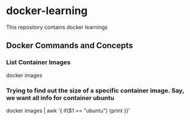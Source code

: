 # docker-learning
This repository contains docker learnings

## Docker Commands and Concepts

### List Container Images 

docker images

### Trying to find out the size of a specific container image. Say, we want all info for container ubuntu

docker images | awk '{ if($1 == "ubuntu") {print }}' 
